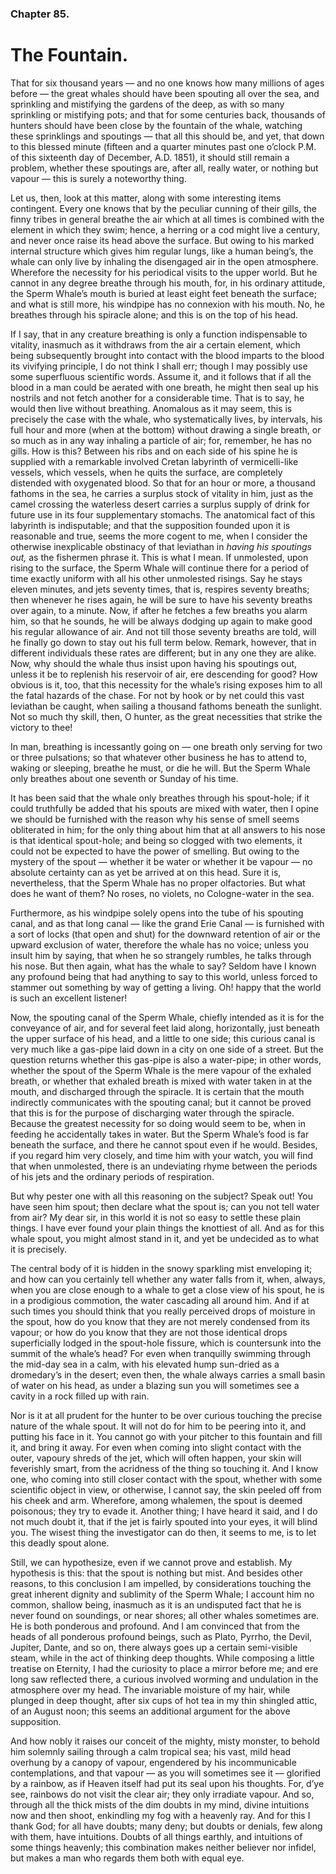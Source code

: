 ### Chapter 85. 
The Fountain.
=============


That for six thousand years — and no one knows how many millions of ages before
— the great whales should have been spouting all over the sea, and sprinkling
and mistifying the gardens of the deep, as with so many sprinkling or
mistifying pots; and that for some centuries back, thousands of hunters should
have been close by the fountain of the whale, watching these sprinklings and
spoutings — that all this should be, and yet, that down to this blessed minute
(fifteen and a quarter minutes past one o’clock P.M. of this sixteenth day of
December, A.D.  1851), it should still remain a problem, whether these
spoutings are, after all, really water, or nothing but vapour — this is surely
a noteworthy thing.

Let us, then, look at this matter, along with some interesting items
contingent. Every one knows that by the peculiar cunning of their gills, the
finny tribes in general breathe the air which at all times is combined with the
element in which they swim; hence, a herring or a cod might live a century, and
never once raise its head above the surface.  But owing to his marked internal
structure which gives him regular lungs, like a human being’s, the whale can
only live by inhaling the disengaged air in the open atmosphere. Wherefore the
necessity for his periodical visits to the upper world. But he cannot in any
degree breathe through his mouth, for, in his ordinary attitude, the Sperm
Whale’s mouth is buried at least eight feet beneath the surface; and what is
still more, his windpipe has no connexion with his mouth. No, he breathes
through his spiracle alone; and this is on the top of his head.

If I say, that in any creature breathing is only a function indispensable to
vitality, inasmuch as it withdraws from the air a certain element, which being
subsequently brought into contact with the blood imparts to the blood its
vivifying principle, I do not think I shall err; though I may possibly use some
superfluous scientific words.  Assume it, and it follows that if all the blood
in a man could be aerated with one breath, he might then seal up his nostrils
and not fetch another for a considerable time. That is to say, he would then
live without breathing. Anomalous as it may seem, this is precisely the case
with the whale, who systematically lives, by intervals, his full hour and more
(when at the bottom) without drawing a single breath, or so much as in any way
inhaling a particle of air; for, remember, he has no gills. How is this?
Between his ribs and on each side of his spine he is supplied with a remarkable
involved Cretan labyrinth of vermicelli-like vessels, which vessels, when he
quits the surface, are completely distended with oxygenated blood. So that for
an hour or more, a thousand fathoms in the sea, he carries a surplus stock of
vitality in him, just as the camel crossing the waterless desert carries a
surplus supply of drink for future use in its four supplementary stomachs.  The
anatomical fact of this labyrinth is indisputable; and that the supposition
founded upon it is reasonable and true, seems the more cogent to me, when I
consider the otherwise inexplicable obstinacy of that leviathan in *having his
spoutings out,* as the fishermen phrase it. This is what I mean. If unmolested,
upon rising to the surface, the Sperm Whale will continue there for a period of
time exactly uniform with all his other unmolested risings. Say he stays eleven
minutes, and jets seventy times, that is, respires seventy breaths; then
whenever he rises again, he will be sure to have his seventy breaths over
again, to a minute. Now, if after he fetches a few breaths you alarm him, so
that he sounds, he will be always dodging up again to make good his regular
allowance of air. And not till those seventy breaths are told, will he finally
go down to stay out his full term below. Remark, however, that in different
individuals these rates are different; but in any one they are alike. Now, why
should the whale thus insist upon having his spoutings out, unless it be to
replenish his reservoir of air, ere descending for good? How obvious is it,
too, that this necessity for the whale’s rising exposes him to all the fatal
hazards of the chase. For not by hook or by net could this vast leviathan be
caught, when sailing a thousand fathoms beneath the sunlight. Not so much thy
skill, then, O hunter, as the great necessities that strike the victory to
thee!

In man, breathing is incessantly going on — one breath only serving for two or
three pulsations; so that whatever other business he has to attend to, waking
or sleeping, breathe he must, or die he will. But the Sperm Whale only breathes
about one seventh or Sunday of his time.

It has been said that the whale only breathes through his spout-hole; if it
could truthfully be added that his spouts are mixed with water, then I opine we
should be furnished with the reason why his sense of smell seems obliterated in
him; for the only thing about him that at all answers to his nose is that
identical spout-hole; and being so clogged with two elements, it could not be
expected to have the power of smelling. But owing to the mystery of the spout —
whether it be water or whether it be vapour — no absolute certainty can as yet
be arrived at on this head. Sure it is, nevertheless, that the Sperm Whale has
no proper olfactories. But what does he want of them? No roses, no violets, no
Cologne-water in the sea.

Furthermore, as his windpipe solely opens into the tube of his spouting canal,
and as that long canal — like the grand Erie Canal — is furnished with a sort
of locks (that open and shut) for the downward retention of air or the upward
exclusion of water, therefore the whale has no voice; unless you insult him by
saying, that when he so strangely rumbles, he talks through his nose. But then
again, what has the whale to say?  Seldom have I known any profound being that
had anything to say to this world, unless forced to stammer out something by
way of getting a living. Oh! happy that the world is such an excellent
listener!

Now, the spouting canal of the Sperm Whale, chiefly intended as it is for the
conveyance of air, and for several feet laid along, horizontally, just beneath
the upper surface of his head, and a little to one side; this curious canal is
very much like a gas-pipe laid down in a city on one side of a street. But the
question returns whether this gas-pipe is also a water-pipe; in other words,
whether the spout of the Sperm Whale is the mere vapour of the exhaled breath,
or whether that exhaled breath is mixed with water taken in at the mouth, and
discharged through the spiracle. It is certain that the mouth indirectly
communicates with the spouting canal; but it cannot be proved that this is for
the purpose of discharging water through the spiracle. Because the greatest
necessity for so doing would seem to be, when in feeding he accidentally takes
in water. But the Sperm Whale’s food is far beneath the surface, and there he
cannot spout even if he would. Besides, if you regard him very closely, and
time him with your watch, you will find that when unmolested, there is an
undeviating rhyme between the periods of his jets and the ordinary periods of
respiration.

But why pester one with all this reasoning on the subject? Speak out!  You have
seen him spout; then declare what the spout is; can you not tell water from
air? My dear sir, in this world it is not so easy to settle these plain things.
I have ever found your plain things the knottiest of all. And as for this whale
spout, you might almost stand in it, and yet be undecided as to what it is
precisely.

The central body of it is hidden in the snowy sparkling mist enveloping it; and
how can you certainly tell whether any water falls from it, when, always, when
you are close enough to a whale to get a close view of his spout, he is in a
prodigious commotion, the water cascading all around him. And if at such times
you should think that you really perceived drops of moisture in the spout, how
do you know that they are not merely condensed from its vapour; or how do you
know that they are not those identical drops superficially lodged in the
spout-hole fissure, which is countersunk into the summit of the whale’s head?
For even when tranquilly swimming through the mid-day sea in a calm, with his
elevated hump sun-dried as a dromedary’s in the desert; even then, the whale
always carries a small basin of water on his head, as under a blazing sun you
will sometimes see a cavity in a rock filled up with rain.

Nor is it at all prudent for the hunter to be over curious touching the precise
nature of the whale spout. It will not do for him to be peering into it, and
putting his face in it. You cannot go with your pitcher to this fountain and
fill it, and bring it away. For even when coming into slight contact with the
outer, vapoury shreds of the jet, which will often happen, your skin will
feverishly smart, from the acridness of the thing so touching it. And I know
one, who coming into still closer contact with the spout, whether with some
scientific object in view, or otherwise, I cannot say, the skin peeled off from
his cheek and arm.  Wherefore, among whalemen, the spout is deemed poisonous;
they try to evade it. Another thing; I have heard it said, and I do not much
doubt it, that if the jet is fairly spouted into your eyes, it will blind you.
The wisest thing the investigator can do then, it seems to me, is to let this
deadly spout alone.

Still, we can hypothesize, even if we cannot prove and establish. My hypothesis
is this: that the spout is nothing but mist. And besides other reasons, to this
conclusion I am impelled, by considerations touching the great inherent dignity
and sublimity of the Sperm Whale; I account him no common, shallow being,
inasmuch as it is an undisputed fact that he is never found on soundings, or
near shores; all other whales sometimes are. He is both ponderous and profound.
And I am convinced that from the heads of all ponderous profound beings, such
as Plato, Pyrrho, the Devil, Jupiter, Dante, and so on, there always goes up a
certain semi-visible steam, while in the act of thinking deep thoughts. While
composing a little treatise on Eternity, I had the curiosity to place a mirror
before me; and ere long saw reflected there, a curious involved worming and
undulation in the atmosphere over my head. The invariable moisture of my hair,
while plunged in deep thought, after six cups of hot tea in my thin shingled
attic, of an August noon; this seems an additional argument for the above
supposition.

And how nobly it raises our conceit of the mighty, misty monster, to behold him
solemnly sailing through a calm tropical sea; his vast, mild head overhung by a
canopy of vapour, engendered by his incommunicable contemplations, and that
vapour — as you will sometimes see it — glorified by a rainbow, as if Heaven
itself had put its seal upon his thoughts.  For, d’ye see, rainbows do not
visit the clear air; they only irradiate vapour. And so, through all the thick
mists of the dim doubts in my mind, divine intuitions now and then shoot,
enkindling my fog with a heavenly ray. And for this I thank God; for all have
doubts; many deny; but doubts or denials, few along with them, have intuitions.
Doubts of all things earthly, and intuitions of some things heavenly; this
combination makes neither believer nor infidel, but makes a man who regards
them both with equal eye.



